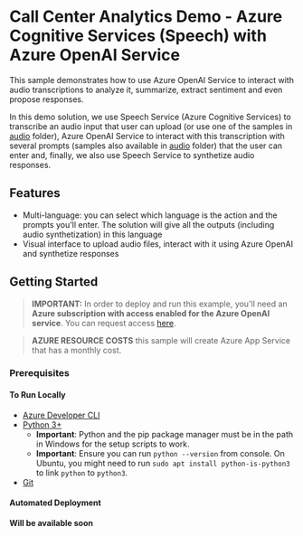 # Call Center Analytics Demo - Azure Cognitive Services (Speech) with Azure OpenAI Service

This sample demonstrates how to use Azure OpenAI Service to interact with audio transcriptions to analyze it, summarize, extract sentiment and even propose responses.

In this demo solution, we use Speech Service (Azure Cognitive Services) to transcribe an audio input that user can upload (or use one of the samples in [audio](https://github.com/richardsonbq/aoai_callcenter/tree/main/audio) folder), Azure OpenAI Service to interact with this transcription with several prompts (samples also available in [audio](https://github.com/richardsonbq/aoai_callcenter/tree/main/audio) folder) that the user can enter and, finally, we also use Speech Service to synthetize audio responses.


## Features

* Multi-language: you can select which language is the action and the prompts you'll enter. The solution will give all the outputs (including audio synthetization) in this language
* Visual interface to upload audio files, interact with it using Azure OpenAI and synthetize responses

## Getting Started

> **IMPORTANT:** In order to deploy and run this example, you'll need an **Azure subscription with access enabled for the Azure OpenAI service**. You can request access [here](https://aka.ms/oaiapply).

> **AZURE RESOURCE COSTS** this sample will create Azure App Service that has a monthly cost.

### Prerequisites

#### To Run Locally
- [Azure Developer CLI](https://aka.ms/azure-dev/install)
- [Python 3+](https://www.python.org/downloads/)
    - **Important**: Python and the pip package manager must be in the path in Windows for the setup scripts to work.
    - **Important**: Ensure you can run `python --version` from console. On Ubuntu, you might need to run `sudo apt install python-is-python3` to link `python` to `python3`.
- [Git](https://git-scm.com/downloads)

#### Automated Deployment
**Will be available soon**






